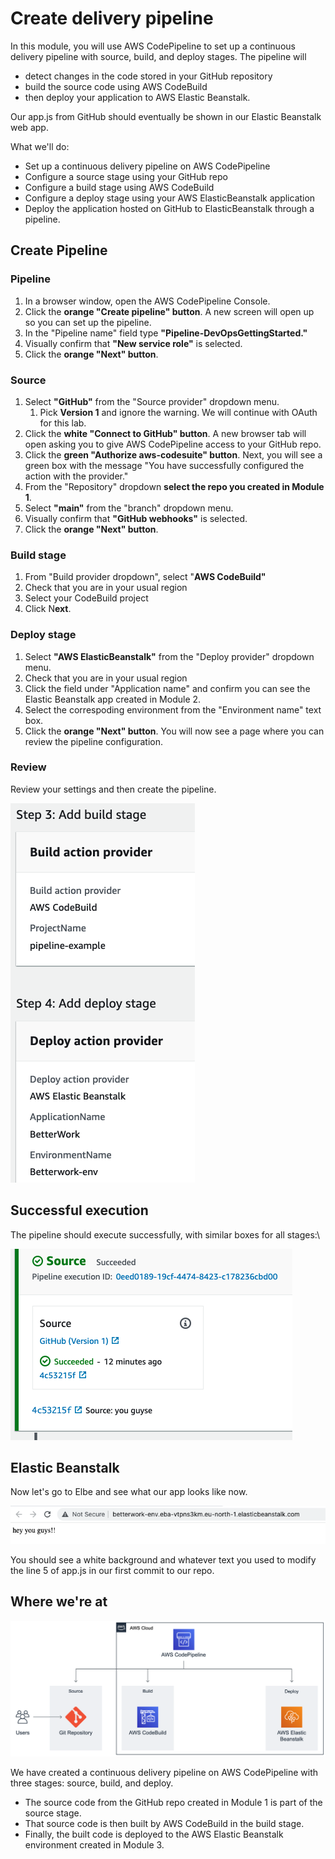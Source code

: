 # Create delivery pipeline

In this module, you will use AWS CodePipeline to set up a continuous delivery pipeline with source, build, and deploy stages. The pipeline will&#x20;

* detect changes in the code stored in your GitHub repository
* build the source code using AWS CodeBuild
* then deploy your application to AWS Elastic Beanstalk.

Our app.js from GitHub should eventually be shown in our Elastic Beanstalk web app.

What we'll do:

* Set up a continuous delivery pipeline on AWS CodePipeline
* Configure a source stage using your GitHub repo
* Configure a build stage using AWS CodeBuild
* Configure a deploy stage using your AWS ElasticBeanstalk application
* Deploy the application hosted on GitHub to ElasticBeanstalk through a pipeline.

## Create Pipeline

### Pipeline

1. In a browser window, open the AWS CodePipeline Console.
2. Click the **orange "Create pipeline" button**. A new screen will open up so you can set up the pipeline.
3. In the "Pipeline name" field type **"Pipeline-DevOpsGettingStarted."**
4. Visually confirm that **"New service role"** is selected.
5. Click the **orange "Next" button**.

### Source

1. Select **"GitHub"** from the "Source provider" dropdown menu.&#x20;
   1. Pick **Version 1** and ignore the warning. We will continue with OAuth for this lab.&#x20;
2. Click the **white "Connect to GitHub" button**. A new browser tab will open asking you to give AWS CodePipeline access to your GitHub repo.
3. Click the **green "Authorize aws-codesuite" button**. Next, you will see a green box with the message "You have successfully configured the action with the provider."
4. From the "Repository" dropdown **select the repo you created in Module 1**.
5. Select **"main"** from the "branch" dropdown menu.
6. Visually confirm that **"GitHub webhooks"** is selected.
7. Click the **orange "Next" button**.

### Build stage

1. From "Build provider dropdown", select "**AWS CodeBuild"**
2. Check that you are in your usual region&#x20;
3. Select your CodeBuild project
4. Click N**ext**.

### Deploy stage

1. Select **"AWS ElasticBeanstalk"** from the "Deploy provider" dropdown menu.
2. Check that you are in your usual region&#x20;
3. Click the field under "Application name" and confirm you can see the Elastic Beanstalk app created in Module 2.
4. Select the correspoding environment from the "Environment name" text box.
5. Click the **orange "Next" button**. You will now see a page where you can review the pipeline configuration.

### Review

Review your settings and then create the pipeline.&#x20;

![you have a chance to review ](<../../../.gitbook/assets/image (152).png>)

## Successful execution&#x20;

The pipeline should execute successfully, with similar boxes for all stages:\


![success at the source ](<../../../.gitbook/assets/image (115).png>)

## Elastic Beanstalk

Now let's go to Elbe and see what our app looks like now.&#x20;

![Elastic Beanstalk is now serving this](<../../../.gitbook/assets/image (450).png>)

You should see a white background and whatever text you used to modify the line 5 of app.js in our first commit to our repo.&#x20;

## Where we're at

![architecture now](<../../../.gitbook/assets/image (280).png>)

We have created a continuous delivery pipeline on AWS CodePipeline with three stages: source, build, and deploy.&#x20;

* The source code from the GitHub repo created in Module 1 is part of the source stage.&#x20;
* That source code is then built by AWS CodeBuild in the build stage.&#x20;
* Finally, the built code is deployed to the AWS Elastic Beanstalk environment created in Module 3.
